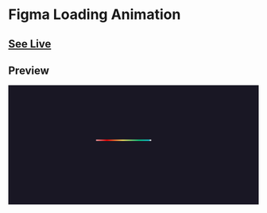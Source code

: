 # Figma Loading Animation

## [See Live](https://codepen.io/hicoders/pen/ExEPqyb)

## Preview

![preview](preview.png)
